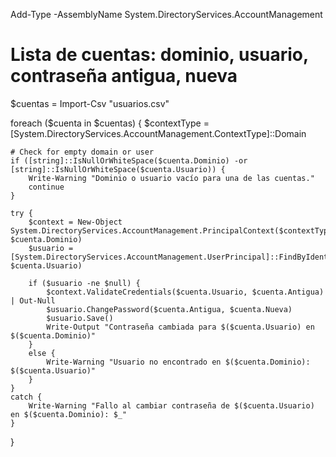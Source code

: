 Add-Type -AssemblyName System.DirectoryServices.AccountManagement
# Lista de cuentas: dominio, usuario, contraseña antigua, nueva
$cuentas = Import-Csv "usuarios.csv"

foreach ($cuenta in $cuentas) {
    $contextType = [System.DirectoryServices.AccountManagement.ContextType]::Domain

    # Check for empty domain or user
    if ([string]::IsNullOrWhiteSpace($cuenta.Dominio) -or [string]::IsNullOrWhiteSpace($cuenta.Usuario)) {
        Write-Warning "Dominio o usuario vacío para una de las cuentas."
        continue
    }

    try {
        $context = New-Object System.DirectoryServices.AccountManagement.PrincipalContext($contextType, $cuenta.Dominio)
        $usuario = [System.DirectoryServices.AccountManagement.UserPrincipal]::FindByIdentity($context, $cuenta.Usuario)

        if ($usuario -ne $null) {
            $context.ValidateCredentials($cuenta.Usuario, $cuenta.Antigua) | Out-Null
            $usuario.ChangePassword($cuenta.Antigua, $cuenta.Nueva)
            $usuario.Save()
            Write-Output "Contraseña cambiada para $($cuenta.Usuario) en $($cuenta.Dominio)"
        }
        else {
            Write-Warning "Usuario no encontrado en $($cuenta.Dominio): $($cuenta.Usuario)"
        }
    }
    catch {
        Write-Warning "Fallo al cambiar contraseña de $($cuenta.Usuario) en $($cuenta.Dominio): $_"
    }
}
